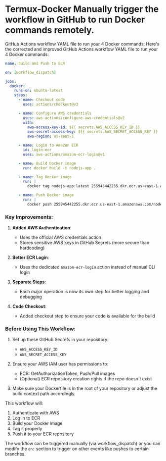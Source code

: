 # Termux-Docker Manually trigger the workflow in GitHub to run Docker commands remotely.
 GitHub Actions workflow YAML file to run your 4 Docker commands:
Here's the corrected and improved GitHub Actions workflow YAML file to run your 4 Docker commands:

```yaml
name: Build and Push to ECR

on: [workflow_dispatch]

jobs:
  docker:
    runs-on: ubuntu-latest
    steps:
      - name: Checkout code
        uses: actions/checkout@v3

      - name: Configure AWS credentials
        uses: aws-actions/configure-aws-credentials@v2
        with:
          aws-access-key-id: ${{ secrets.AWS_ACCESS_KEY_ID }}
          aws-secret-access-key: ${{ secrets.AWS_SECRET_ACCESS_KEY }}
          aws-region: us-east-1

      - name: Login to Amazon ECR
        id: login-ecr
        uses: aws-actions/amazon-ecr-login@v1

      - name: Build Docker image
        run: docker build -t nodejs-app .

      - name: Tag Docker image
        run: |
          docker tag nodejs-app:latest 255945442255.dkr.ecr.us-east-1.amazonaws.com/nodejs-app:latest

      - name: Push Docker image
        run: |
          docker push 255945442255.dkr.ecr.us-east-1.amazonaws.com/nodejs-app:latest
```

### Key Improvements:

1. **Added AWS Authentication**:
   - Uses the official AWS credentials action
   - Stores sensitive AWS keys in GitHub Secrets (more secure than hardcoding)

2. **Better ECR Login**:
   - Uses the dedicated `amazon-ecr-login` action instead of manual CLI login

3. **Separate Steps**:
   - Each major operation is now its own step for better logging and debugging

4. **Code Checkout**:
   - Added checkout step to ensure your code is available for the build

### Before Using This Workflow:

1. Set up these GitHub Secrets in your repository:
   - `AWS_ACCESS_KEY_ID`
   - `AWS_SECRET_ACCESS_KEY`

2. Ensure your AWS IAM user has permissions to:
   - ECR: GetAuthorizationToken, Push/Pull images
   - (Optional) ECR repository creation rights if the repo doesn't exist

3. Make sure your Dockerfile is in the root of your repository or adjust the build context path accordingly.

This workflow will:
1. Authenticate with AWS
2. Log in to ECR
3. Build your Docker image
4. Tag it properly
5. Push it to your ECR repository

The workflow can be triggered manually (via workflow_dispatch) or you can modify the `on:` section to trigger on other events like pushes to certain branches.
